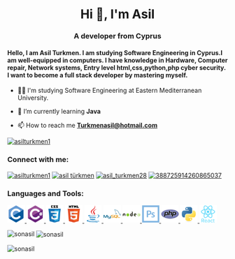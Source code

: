 
<h1 align="center">Hi 👋, I'm Asil</h1>
<h3 align="center">A developer from Cyprus</h3>


<h4>Hello, I am Asil Turkmen. I am studying Software Engineering in Cyprus.I am well-equipped in computers. I have knowledge in Hardware, Computer repair, Network systems, Entry level html,css,python,php cyber security. I want to become a full stack developer by mastering myself.</h4>


  
- 👨‍💻 I'm studying Software Engineering at Eastern Mediterranean University.
  
- 🌱 I’m currently learning **Java**



- 📫 How to reach me **Turkmenasil@hotmail.com**

<p align="left"> <a href="https://twitter.com/asilturkmen1" target="blank"><img src="https://img.shields.io/twitter/follow/asilturkmen1?logo=twitter&style=for-the-badge" alt="asilturkmen1" /></a> </p>

<h3 align="left">Connect with me:</h3>
<p align="left">
<a href="https://twitter.com/asilturkmen1" target="blank"><img align="center" src="https://raw.githubusercontent.com/rahuldkjain/github-profile-readme-generator/master/src/images/icons/Social/twitter.svg" alt="asilturkmen1" height="30" width="40" /></a>
<a href="https://fb.com/asil türkmen" target="blank"><img align="center" src="https://raw.githubusercontent.com/rahuldkjain/github-profile-readme-generator/master/src/images/icons/Social/facebook.svg" alt="asil türkmen" height="30" width="40" /></a>
<a href="https://instagram.com/asil_turkmen28" target="blank"><img align="center" src="https://raw.githubusercontent.com/rahuldkjain/github-profile-readme-generator/master/src/images/icons/Social/instagram.svg" alt="asil_turkmen28" height="30" width="40" /></a>
<a href="https://discord.gg/388725914260865037" target="blank"><img align="center" src="https://raw.githubusercontent.com/rahuldkjain/github-profile-readme-generator/master/src/images/icons/Social/discord.svg" alt="388725914260865037" height="30" width="40" /></a>
</p>

<h3 align="left">Languages and Tools:</h3>
<p align="left"> <a href="https://www.cprogramming.com/" target="_blank" rel="noreferrer"> <img src="https://raw.githubusercontent.com/devicons/devicon/master/icons/c/c-original.svg" alt="c" width="40" height="40"/> </a> <a href="https://www.w3schools.com/cs/" target="_blank" rel="noreferrer"> <img src="https://raw.githubusercontent.com/devicons/devicon/master/icons/csharp/csharp-original.svg" alt="csharp" width="40" height="40"/> </a> <a href="https://www.w3schools.com/css/" target="_blank" rel="noreferrer"> <img src="https://raw.githubusercontent.com/devicons/devicon/master/icons/css3/css3-original-wordmark.svg" alt="css3" width="40" height="40"/> </a> <a href="https://www.w3.org/html/" target="_blank" rel="noreferrer"> <img src="https://raw.githubusercontent.com/devicons/devicon/master/icons/html5/html5-original-wordmark.svg" alt="html5" width="40" height="40"/> </a> <a href="https://www.java.com" target="_blank" rel="noreferrer"> <img src="https://raw.githubusercontent.com/devicons/devicon/master/icons/java/java-original.svg" alt="java" width="40" height="40"/> </a> <a href="https://www.mysql.com/" target="_blank" rel="noreferrer"> <img src="https://raw.githubusercontent.com/devicons/devicon/master/icons/mysql/mysql-original-wordmark.svg" alt="mysql" width="40" height="40"/> </a> <a href="https://nodejs.org" target="_blank" rel="noreferrer"> <img src="https://raw.githubusercontent.com/devicons/devicon/master/icons/nodejs/nodejs-original-wordmark.svg" alt="nodejs" width="40" height="40"/> </a> <a href="https://www.photoshop.com/en" target="_blank" rel="noreferrer"> <img src="https://raw.githubusercontent.com/devicons/devicon/master/icons/photoshop/photoshop-line.svg" alt="photoshop" width="40" height="40"/> </a> <a href="https://www.php.net" target="_blank" rel="noreferrer"> <img src="https://raw.githubusercontent.com/devicons/devicon/master/icons/php/php-original.svg" alt="php" width="40" height="40"/> </a> <a href="https://www.python.org" target="_blank" rel="noreferrer"> <img src="https://raw.githubusercontent.com/devicons/devicon/master/icons/python/python-original.svg" alt="python" width="40" height="40"/> </a> <a href="https://reactjs.org/" target="_blank" rel="noreferrer"> <img src="https://raw.githubusercontent.com/devicons/devicon/master/icons/react/react-original-wordmark.svg" alt="react" width="40" height="40"/> </a> </p>

<p><img align="left" src="https://github-readme-stats.vercel.app/api/top-langs?username=sonasil&show_icons=true&locale=en&layout=compact" alt="sonasil" /></p>

<p>&nbsp;<img align="center" src="https://github-readme-stats.vercel.app/api?username=sonasil&show_icons=true&locale=en" alt="sonasil" /></p>

<p><img align="center" src="https://github-readme-streak-stats.herokuapp.com/?user=sonasil&" alt="sonasil" /></p>
